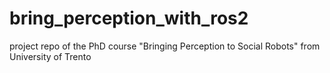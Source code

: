 # bring_perception_with_ros2
project repo of the PhD course "Bringing Perception to Social Robots" from University of Trento
